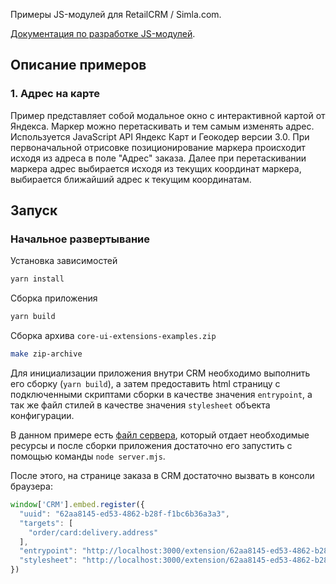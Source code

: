 Примеры JS-модулей для RetailCRM / Simla.com.

[Документация по разработке JS-модулей](https://docs.retailcrm.ru/Developers/modules/PublishingModuleMarketplace/JsModules).

## Описание примеров

### 1. Адрес на карте

Пример представляет собой модальное окно с интерактивной картой от Яндекса. Маркер можно перетаскивать и тем самым изменять адрес.
Используется JavaScript API Яндекс Карт и Геокодер версии 3.0. При первоначальной отрисовке позиционирование маркера происходит
исходя из адреса в поле "Адрес" заказа. Далее при перетаскивании маркера адрес выбирается исходя из текущих координат маркера, выбирается
ближайший адрес к текущим координатам.

## Запуск

### Начальное развертывание

Установка зависимостей
```bash
yarn install
```

Сборка приложения
```bash
yarn build
```

Сборка архива `core-ui-extensions-examples.zip`
```bash
make zip-archive
```

Для инициализации приложения внутри CRM необходимо выполнить его сборку (```yarn build```), а затем предоставить html страницу с подключенными скриптами сборки в качестве значения ```entrypoint```, а так же файл стилей в качестве значения ```stylesheet``` объекта конфигурации.

В данном примере есть [файл сервера](https://github.com/retailcrm/core-ui-extensions-examples/blob/master/server.mjs), который отдает необходимые ресурсы и после сборки приложения достаточно его запустить с помощью команды ```node server.mjs```.

После этого, на странице заказа в CRM достаточно вызвать в консоли браузера:

```javascript
window['CRM'].embed.register({
  "uuid": "62aa8145-ed53-4862-b28f-f1bc6b36a3a3",
  "targets": [
    "order/card:delivery.address"
  ],
  "entrypoint": "http://localhost:3000/extension/62aa8145-ed53-4862-b28f-f1bc6b36a3a3",
  "stylesheet": "http://localhost:3000/extension/62aa8145-ed53-4862-b28f-f1bc6b36a3a3/stylesheet"
})
```
